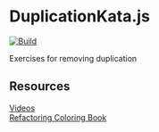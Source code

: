 # DuplicationKata.js

[![Build](https://github.com/LearnWithLlew/DuplicationKata.js/actions/workflows/build.yml/badge.svg)](https://github.com/LearnWithLlew/DuplicationKata.js/actions/workflows/build.yml)

Exercises for removing duplication



## Resources
[Videos](https://www.youtube.com/watch?v=zAqv7jyd6nw&list=PLb4ON7iRsxZPj-xXfFLPCkQknE9rIMK1q)  
[Refactoring Coloring Book](https://github.com/LearnWithLlew/DuplicationColoringBook)
